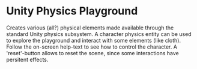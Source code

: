 Unity Physics Playground
========================

Creates various (all?) physical elements made available through the standard Unity physics subsystem.
A character physics entity can be used to explore the playground and interact with some elements (like cloth).
Follow the on-screen help-text to see how to control the character.
A 'reset'-button allows to reset the scene, since some interactions have persitent effects.
